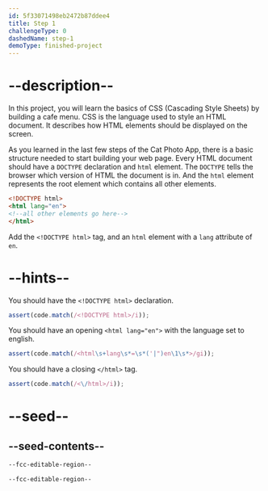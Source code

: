 ```yaml
---
id: 5f33071498eb2472b87ddee4
title: Step 1
challengeType: 0
dashedName: step-1
demoType: finished-project
---
```


# --description--

In this project, you will learn the basics of CSS (Cascading Style Sheets) by building a cafe menu. CSS is the language used to style an HTML document. It describes how HTML elements should be displayed on the screen.

As you learned in the last few steps of the Cat Photo App, there is a basic structure needed to start building your web page. Every HTML document should have a `DOCTYPE` declaration and `html` element. The `DOCTYPE` tells the browser which version of HTML the document is in. And the `html` element represents the root element which contains all other elements.

```html
<!DOCTYPE html>
<html lang="en">
<!--all other elements go here-->
</html>
```

Add the `<!DOCTYPE html>` tag, and an `html` element with a `lang` attribute of `en`.

# --hints--

You should have the `<!DOCTYPE html>` declaration.

```js
assert(code.match(/<!DOCTYPE html>/i));
```

You should have an opening `<html lang="en">` with the language set to english.

```js
assert(code.match(/<html\s+lang\s*=\s*('|")en\1\s*>/gi));
```

You should have a closing `</html>` tag.

```js
assert(code.match(/<\/html>/i));
```

# --seed--

## --seed-contents--

```html
--fcc-editable-region--

--fcc-editable-region--

```
